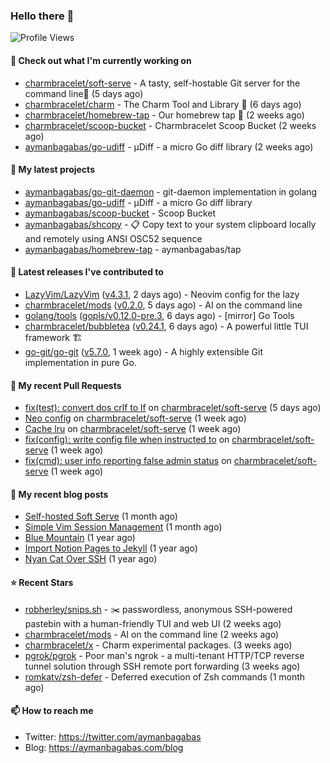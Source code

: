### Hello there 👋

![Profile Views](https://komarev.com/ghpvc/?username=aymanbagabas&label=PROFILE+VIEWS)

#### 👷 Check out what I'm currently working on

- [charmbracelet/soft-serve](https://github.com/charmbracelet/soft-serve) - A tasty, self-hostable Git server for the command line🍦 (5 days ago)
- [charmbracelet/charm](https://github.com/charmbracelet/charm) - The Charm Tool and Library 🌟 (6 days ago)
- [charmbracelet/homebrew-tap](https://github.com/charmbracelet/homebrew-tap) - Our homebrew tap 🍺 (2 weeks ago)
- [charmbracelet/scoop-bucket](https://github.com/charmbracelet/scoop-bucket) - Charmbracelet Scoop Bucket (2 weeks ago)
- [aymanbagabas/go-udiff](https://github.com/aymanbagabas/go-udiff) - µDiff - a micro Go diff library (2 weeks ago)

#### 🌱 My latest projects

- [aymanbagabas/go-git-daemon](https://github.com/aymanbagabas/go-git-daemon) - git-daemon implementation in golang
- [aymanbagabas/go-udiff](https://github.com/aymanbagabas/go-udiff) - µDiff - a micro Go diff library
- [aymanbagabas/scoop-bucket](https://github.com/aymanbagabas/scoop-bucket) - Scoop Bucket
- [aymanbagabas/shcopy](https://github.com/aymanbagabas/shcopy) - 📋 Copy text to your system clipboard locally and remotely using ANSI OSC52 sequence
- [aymanbagabas/homebrew-tap](https://github.com/aymanbagabas/homebrew-tap) - aymanbagabas/tap

#### 🔭 Latest releases I've contributed to

- [LazyVim/LazyVim](https://github.com/LazyVim/LazyVim) ([v4.3.1](https://github.com/LazyVim/LazyVim/releases/tag/v4.3.1), 2 days ago) - Neovim config for the lazy
- [charmbracelet/mods](https://github.com/charmbracelet/mods) ([v0.2.0](https://github.com/charmbracelet/mods/releases/tag/v0.2.0), 5 days ago) - AI on the command line
- [golang/tools](https://github.com/golang/tools) ([gopls/v0.12.0-pre.3](https://github.com/golang/tools/releases/tag/gopls/v0.12.0-pre.3), 6 days ago) - [mirror] Go Tools
- [charmbracelet/bubbletea](https://github.com/charmbracelet/bubbletea) ([v0.24.1](https://github.com/charmbracelet/bubbletea/releases/tag/v0.24.1), 6 days ago) - A powerful little TUI framework 🏗
- [go-git/go-git](https://github.com/go-git/go-git) ([v5.7.0](https://github.com/go-git/go-git/releases/tag/v5.7.0), 1 week ago) - A highly extensible Git implementation in pure Go.

#### 🔨 My recent Pull Requests

- [fix(test): convert dos crlf to lf](https://github.com/charmbracelet/soft-serve/pull/311) on [charmbracelet/soft-serve](https://github.com/charmbracelet/soft-serve) (5 days ago)
- [Neo config](https://github.com/charmbracelet/soft-serve/pull/302) on [charmbracelet/soft-serve](https://github.com/charmbracelet/soft-serve) (1 week ago)
- [Cache lru](https://github.com/charmbracelet/soft-serve/pull/301) on [charmbracelet/soft-serve](https://github.com/charmbracelet/soft-serve) (1 week ago)
- [fix(config): write config file when instructed to](https://github.com/charmbracelet/soft-serve/pull/300) on [charmbracelet/soft-serve](https://github.com/charmbracelet/soft-serve) (1 week ago)
- [fix(cmd): user info reporting false admin status](https://github.com/charmbracelet/soft-serve/pull/299) on [charmbracelet/soft-serve](https://github.com/charmbracelet/soft-serve) (1 week ago)

#### 📜 My recent blog posts

- [Self-hosted Soft Serve](https://aymanbagabas.com/blog/2023/04/28/self-hosted-soft-serve.html) (1 month ago)
- [Simple Vim Session Management](https://aymanbagabas.com/blog/2023/04/13/simple-vim-session-management.html) (1 month ago)
- [Blue Mountain](https://aymanbagabas.com/blog/2022/06/02/blue-mountain.html) (1 year ago)
- [Import Notion Pages to Jekyll](https://aymanbagabas.com/blog/2022/03/29/import-notion-pages-to-jekyll.html) (1 year ago)
- [Nyan Cat Over SSH](https://aymanbagabas.com/blog/2022/03/25/nyan-cat-over-ssh.html) (1 year ago)

#### ⭐ Recent Stars

- [robherley/snips.sh](https://github.com/robherley/snips.sh) - ✂️ passwordless, anonymous SSH-powered pastebin with a human-friendly TUI and web UI (2 weeks ago)
- [charmbracelet/mods](https://github.com/charmbracelet/mods) - AI on the command line (2 weeks ago)
- [charmbracelet/x](https://github.com/charmbracelet/x) - Charm experimental packages. (3 weeks ago)
- [pgrok/pgrok](https://github.com/pgrok/pgrok) - Poor man&#39;s ngrok - a multi-tenant HTTP/TCP reverse tunnel solution through SSH remote port forwarding (3 weeks ago)
- [romkatv/zsh-defer](https://github.com/romkatv/zsh-defer) - Deferred execution of Zsh commands (1 month ago)

#### 📫 How to reach me

- Twitter: https://twitter.com/aymanbagabas
- Blog: https://aymanbagabas.com/blog
